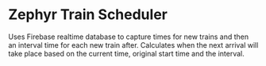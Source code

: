 # Zephyr Train Scheduler

Uses Firebase realtime database to capture times for new trains and then an interval time for each new train after.  Calculates when the next arrival will take place based on the current time, original start time and the interval.  
